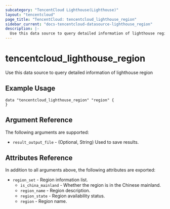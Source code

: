 ```yaml
---
subcategory: "TencentCloud Lighthouse(Lighthouse)"
layout: "tencentcloud"
page_title: "TencentCloud: tencentcloud_lighthouse_region"
sidebar_current: "docs-tencentcloud-datasource-lighthouse_region"
description: |-
  Use this data source to query detailed information of lighthouse region
---
```


# tencentcloud_lighthouse_region

Use this data source to query detailed information of lighthouse region

## Example Usage

```hcl
data "tencentcloud_lighthouse_region" "region" {
}
```

## Argument Reference

The following arguments are supported:

* `result_output_file` - (Optional, String) Used to save results.

## Attributes Reference

In addition to all arguments above, the following attributes are exported:

* `region_set` - Region information list.
  * `is_china_mainland` - Whether the region is in the Chinese mainland.
  * `region_name` - Region description.
  * `region_state` - Region availability status.
  * `region` - Region name.


